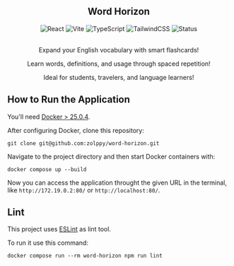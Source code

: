 <section align="center">
  <h1>Word Horizon</h1>
  <div>
    <img src="https://img.shields.io/static/v1?label=react&message=19.1.0&color=lightblue&style=for-the-badge&logo=react" alt="React">
    <img src="https://img.shields.io/static/v1?label=vite&message=6.3.5&color=purple&style=for-the-badge&logo=vite" alt="Vite">
    <img src="https://img.shields.io/static/v1?label=typescript&message=5.8.3&color=blue&style=for-the-badge&logo=typescript" alt="TypeScript">
    <img src="https://img.shields.io/static/v1?label=tailwindcss&message=4.1.11&color=skyblue&style=for-the-badge&logo=tailwindcss" alt="TailwindCSS">
    <img src="https://img.shields.io/static/v1?label=status&message=development&color=yellow&style=for-the-badge" alt="Status">
  </div><br>

Expand your English vocabulary with smart flashcards!

Learn words, definitions, and usage through spaced repetition!

Ideal for students, travelers, and language learners!

[](https://github.com/user-attachments/assets/c640f259-8c40-4f22-b205-4f500a5676ae)

</section>

## How to Run the Application

You'll need [Docker > 25.0.4](https://www.docker.com/).

After configuring Docker, clone this repository:

```shell
git clone git@github.com:zolppy/word-horizon.git
```

Navigate to the project directory and then start Docker containers with:

```shell
docker compose up --build
```

Now you can access the application throught the given URL in the terminal, like `http://172.19.0.2:80/` or `http://localhost:80/`.

## Lint

This project uses [ESLint](https://eslint.org/) as lint tool.

To run it use this command:

```shell
docker compose run --rm word-horizon npm run lint
```

